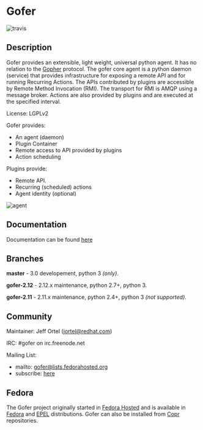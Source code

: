 Gofer
=====

![travis](https://travis-ci.org/jortel/gofer.svg?branch=master)

Description
-----------

Gofer provides an extensible, light weight, universal python agent. It has no
relation to the [Gopher](http://en.wikipedia.org/wiki/Gopher) protocol.
The gofer core agent is a python daemon (service) that provides infrastructure
for exposing a remote API and for running Recurring Actions. The APIs contributed by
plugins are accessible by Remote Method Invocation (RMI). The transport for RMI is
AMQP using a message broker. Actions are also provided by plugins and are executed at
the specified interval.

License: LGPLv2

Gofer provides:

- An agent (daemon)
- Plugin Container
- Remote access to API provided by plugins
- Action scheduling

Plugins provide:

- Remote API.
- Recurring (scheduled) actions
- Agent identity (optional)

![agent](https://raw.github.com/jortel/gofer/master/docs/sphinx/images/agent.png)

Documentation
-------------

Documentation can be found [here](http://gofer.readthedocs.org/en/latest/)

Branches
--------

**master** - 3.0 developement, python 3 *(only)*.

**gofer-2.12** - 2.12.x maintenance, python 2.7+, python 3.

**gofer-2.11** - 2.11.x maintenance, python 2.4+, python 3 *(not supported)*.

Community
---------

Maintainer: Jeff Ortel (jortel@redhat.com)

IRC: #gofer on irc.freenode.net

Mailing List:
- mailto: gofer@lists.fedorahosted.org
- subscribe: [here](https://fedorahosted.org/mailman/listinfo/gofer)


Fedora
------

The Gofer project originally started in [Fedora Hosted](https://fedorahosted.org/gofer/) and is available 
in [Fedora](http://fedoraproject.org/) and [EPEL](http://fedoraproject.org/wiki/EPEL) distributions.
Gofer can also be installed from [Copr](https://copr.fedorainfracloud.org/coprs/jortel/gofer/)
repositories.


